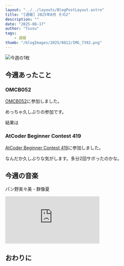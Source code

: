 ```yaml
---
layout: "../../layouts/BlogPostLayout.astro"
title: "[週報] 2025年8月 その2"
description: ""
date: "2025-08-17"
author: "Tsusu"
tags:
    - 週報
thumb: "/blogImages/2025/0812/IMG_7392.png"
---
```


![今週の1枚](/blogImages/2025/0812/IMG_7392.png)

## 今週あったこと
### OMCB052
[OMCB052](https://onlinemathcontest.com/contests/omcb052)に参加しました。

めっちゃ久しぶりの参加です。

結果は


### AtCoder Beginner Contest 419
[AtCoder Beginner Contest 419](https://atcoder.jp/contests/abc419)に参加しました。

なんだか久しぶりな気がします。多分2回サボったのかな。



## 今週の音楽
パン野実々美 - 群像夏
<iframe src="https://www.youtube.com/embed/KpEHo9j2LNg" title="『eBASEBALLパワフルプロ野球2022』オープニングムービー" frameborder="0" allow="accelerometer; autoplay; clipboard-write; encrypted-media; gyroscope; picture-in-picture; web-share" referrerpolicy="strict-origin-when-cross-origin" allowfullscreen></iframe>

## おわりに
